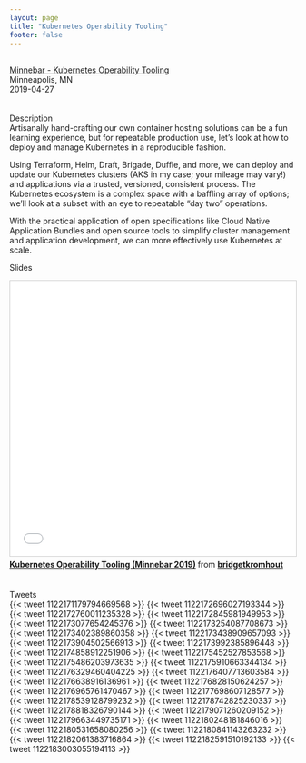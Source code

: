 ```yaml
---
layout: page
title: "Kubernetes Operability Tooling"
footer: false
---
```



<br>
<div class="views-field views-field-nothing">        <span class="field-content views-field-field-details"><a href="https://sessions.minnestar.org/sessions/735">Minnebar - Kubernetes Operability Tooling</a><br>Minneapolis, MN<br><span class="date-display-start">2019-04-27</span></span></div>
<br>

<br>
Description
<br>
Artisanally hand-crafting our own container hosting solutions can be a fun learning experience, but for repeatable production use, let’s look at how to deploy and manage Kubernetes in a reproducible fashion.

Using Terraform, Helm, Draft, Brigade, Duffle, and more, we can deploy and update our Kubernetes clusters (AKS in my case; your mileage may vary!) and applications via a trusted, versioned, consistent process. The Kubernetes ecosystem is a complex space with a baffling array of options; we’ll look at a subset with an eye to repeatable “day two” operations.

With the practical application of open specifications like Cloud Native Application Bundles and open source tools to simplify cluster management and application development, we can more effectively use Kubernetes at scale.
<br>

Slides
<br>
<iframe src="//www.slideshare.net/slideshow/embed_code/key/2an6rAZxIIGc46" width="595" height="485" frameborder="0" marginwidth="0" marginheight="0" scrolling="no" style="border:1px solid #CCC; border-width:1px; margin-bottom:5px; max-width: 100%;" allowfullscreen> </iframe> <div style="margin-bottom:5px"> <strong> <a href="//www.slideshare.net/bridgetkromhout/kubernetes-operability-tooling-minnebar-2019" title="Kubernetes Operability Tooling (Minnebar 2019)" target="_blank">Kubernetes Operability Tooling (Minnebar 2019)</a> </strong> from <strong><a href="https://www.slideshare.net/bridgetkromhout" target="_blank">bridgetkromhout</a></strong> </div>
<br>

Tweets
<br>
{{< tweet 1122171179794669568 >}}
{{< tweet 1122172696027193344 >}}
{{< tweet 1122172760011235328 >}}
{{< tweet 1122172845981949953 >}}
{{< tweet 1122173077654245376 >}}
{{< tweet 1122173254087708673 >}}
{{< tweet 1122173402389860358 >}}
{{< tweet 1122173438909657093 >}}
{{< tweet 1122173904502566913 >}}
{{< tweet 1122173992385896448 >}}
{{< tweet 1122174858912251906 >}}
{{< tweet 1122175452527853568 >}}
{{< tweet 1122175486203973635 >}}
{{< tweet 1122175910663344134 >}}
{{< tweet 1122176329460404225 >}}
{{< tweet 1122176407713603584 >}}
{{< tweet 1122176638916136961 >}}
{{< tweet 1122176828150624257 >}}
{{< tweet 1122176965761470467 >}}
{{< tweet 1122177698607128577 >}}
{{< tweet 1122178539128799232 >}}
{{< tweet 1122178742825230337 >}}
{{< tweet 1122178818326790144 >}}
{{< tweet 1122179071260209152 >}}
{{< tweet 1122179663449735171 >}}
{{< tweet 1122180248181846016 >}}
{{< tweet 1122180531658080256 >}}
{{< tweet 1122180841143263232 >}}
{{< tweet 1122182061383716864 >}}
{{< tweet 1122182591510192133 >}}
{{< tweet 1122183003055194113 >}}


